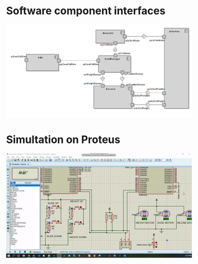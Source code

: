 
# Software component interfaces 
![](https://github.com/EbrahimHamouda/SeatControl_SprintsTask/blob/master/SeatControl_SWCs.PNG)
# Simultation on Proteus 
![](https://github.com/EbrahimHamouda/SeatControl_SprintsTask/blob/master/SeatConrol_Simulation.gif)
